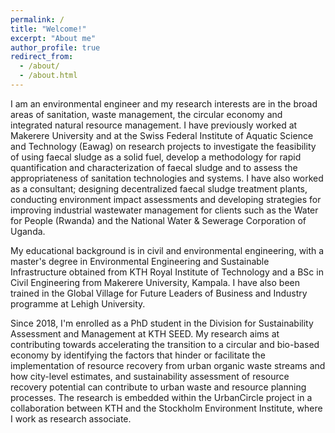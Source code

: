 ```yaml
---
permalink: /
title: "Welcome!"
excerpt: "About me"
author_profile: true
redirect_from: 
  - /about/
  - /about.html
---
```


I am an environmental engineer and my research interests are in the broad areas of sanitation, waste management, the circular economy and integrated natural resource management. I have previously worked at Makerere University and at the Swiss Federal Institute of Aquatic Science and Technology (Eawag) on research projects to investigate the feasibility of using faecal sludge as a solid fuel, develop a methodology for rapid quantification and characterization of faecal sludge and to assess the appropriateness of sanitation technologies and systems. I have also worked as a consultant; designing decentralized faecal sludge treatment plants, conducting environment impact assessments and developing strategies for improving industrial wastewater management for clients such as the Water for People (Rwanda) and the National Water & Sewerage Corporation of Uganda.

My educational background is in civil and environmental engineering, with a master's degree in Environmental Engineering and Sustainable Infrastructure obtained from KTH Royal Institute of Technology and a BSc in Civil Engineering from Makerere University, Kampala. I have also been trained in the Global Village for Future Leaders of Business and Industry programme at Lehigh University.

Since 2018, I'm enrolled as a PhD student in the Division for Sustainability Assessment and Management at KTH SEED. My research aims at contributing towards accelerating the transition to a circular and bio-based economy by identifying the factors that hinder or facilitate the implementation of resource recovery from urban organic waste streams and how city-level estimates, and sustainability assessment of resource recovery potential can contribute to urban waste and resource planning processes. The research is embedded within the UrbanCircle project in a collaboration between KTH and the Stockholm Environment Institute, where I work as research associate.


